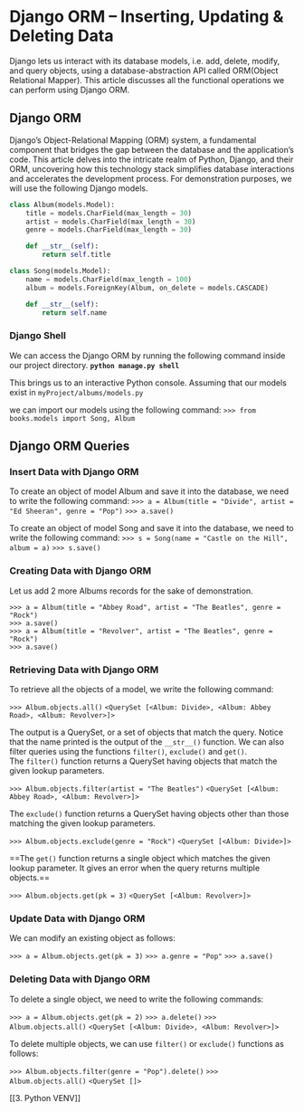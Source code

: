 
# Django ORM – Inserting, Updating & Deleting Data
Django lets us interact with its database models, i.e. add, delete, modify, and query objects, using a database-abstraction API called ORM(Object Relational Mapper). This article discusses all the functional operations we can perform using Django ORM.

## Django ORM
Django’s Object-Relational Mapping (ORM) system, a fundamental component that bridges the gap between the database and the application’s code. This article delves into the intricate realm of Python, Django, and their ORM, uncovering how this technology stack simplifies database interactions and accelerates the development process. For demonstration purposes, we will use the following Django models.

```python
class Album(models.Model): 
	title = models.CharField(max_length = 30) 
	artist = models.CharField(max_length = 30) 
	genre = models.CharField(max_length = 30) 

	def __str__(self):
		return self.title

class Song(models.Model): 
	name = models.CharField(max_length = 100) 
	album = models.ForeignKey(Album, on_delete = models.CASCADE) 

	def __str__(self):
		return self.name 
```

### Django Shell
We can access the Django ORM by running the following command inside our project directory.
**`python manage.py shell`**

This brings us to an interactive Python console. Assuming that our models exist in
`myProject/albums/models.py`

we can import our models using the following command:
`>>> from books.models import Song, Album`


## Django ORM Queries

### Insert Data with Django ORM
To create an object of model Album and save it into the database, we need to write the following command:
`>>> a = Album(title = "Divide", artist = "Ed Sheeran", genre = "Pop")`
`>>> a.save()`

To create an object of model Song and save it into the database, we need to write the following command:
`>>> s = Song(name = "Castle on the Hill", album = a)`
`>>> s.save()`

### Creating Data with Django ORM

Let us add 2 more Albums records for the sake of demonstration.
```Terminal
>>> a = Album(title = "Abbey Road", artist = "The Beatles", genre = "Rock")
>>> a.save()
>>> a = Album(title = "Revolver", artist = "The Beatles", genre = "Rock")
>>> a.save()
```


### **Retrieving Data with Django ORM**
To retrieve all the objects of a model, we write the following command:

`>>> Album.objects.all()`
`<QuerySet [<Album: Divide>, <Album: Abbey Road>, <Album: Revolver>]>`

The output is a QuerySet, or a set of objects that match the query. Notice that the name printed is the output of the `__str__()` function. We can also filter queries using the functions `filter()`, `exclude()` and `get()`. The `filter()` function returns a QuerySet having objects that match the given lookup parameters.

`>>> Album.objects.filter(artist = "The Beatles")`
`<QuerySet [<Album: Abbey Road>, <Album: Revolver>]>`

The `exclude()` function returns a QuerySet having objects other than those matching the given lookup parameters.

`>>> Album.objects.exclude(genre = "Rock")`
`<QuerySet [<Album: Divide>]>`

==The `get()` function returns a single object which matches the given lookup parameter. It gives an error when the query returns multiple objects.==

`>>> Album.objects.get(pk = 3)`
`<QuerySet [<Album: Revolver>]>`

### Update Data with Django ORM
We can modify an existing object as follows:

`>>> a = Album.objects.get(pk = 3)`
`>>> a.genre = "Pop"`
`>>> a.save()`

### Deleting Data with Django ORM
To delete a single object, we need to write the following commands:

`>>> a = Album.objects.get(pk = 2)`
`>>> a.delete()`
`>>> Album.objects.all()`
`<QuerySet [<Album: Divide>, <Album: Revolver>]>`

To delete multiple objects, we can use `filter()` or `exclude()` functions as follows:

`>>> Album.objects.filter(genre = "Pop").delete()`
`>>> Album.objects.all()`
`<QuerySet []>`

[[3. Python VENV]]